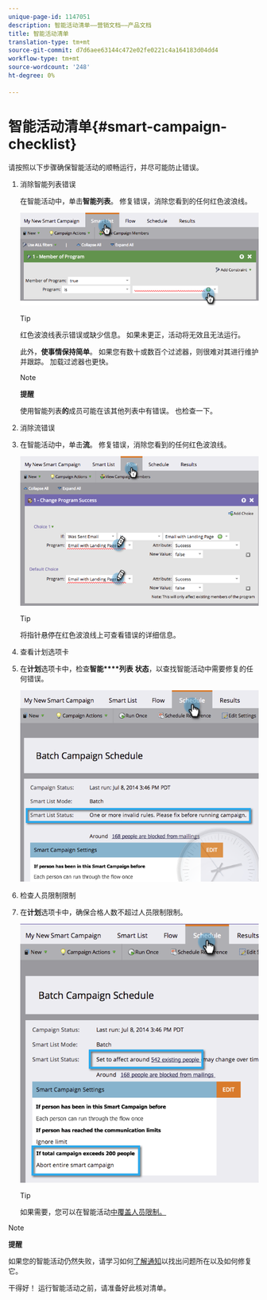```yaml
---
unique-page-id: 1147051
description: 智能活动清单——营销文档——产品文档
title: 智能活动清单
translation-type: tm+mt
source-git-commit: d7d6aee63144c472e02fe0221c4a164183d04dd4
workflow-type: tm+mt
source-wordcount: '248'
ht-degree: 0%

---
```



# 智能活动清单{#smart-campaign-checklist}

请按照以下步骤确保智能活动的顺畅运行，并尽可能防止错误。

1. 消除智能列表错误

   在智能活动中，单击&#x200B;**智能列表**。 修复错误，消除您看到的任何红色波浪线。

   ![](assets/image2014-9-22-16-3a9-3a13.png)

   >[!TIP]
   >
   >红色波浪线表示错误或缺少信息。 如果未更正，活动将无效且无法运行。
   >
   >
   >此外，**使事情保持简单**。 如果您有数十或数百个过滤器，则很难对其进行维护并跟踪。 加载过滤器也更快。

   >[!NOTE]
   >
   >**提醒**
   >
   >
   >使用智能列表&#x200B;**的**&#x200B;成员可能在该其他列表中有错误。 也检查一下。

1. 消除流错误
1. 在智能活动中，单击&#x200B;**流**。 修复错误，消除您看到的任何红色波浪线。

   ![](assets/image2014-9-22-16-3a10-3a49.png)

   >[!TIP]
   >
   >将指针悬停在红色波浪线上可查看错误的详细信息。

1. 查看计划选项卡
1. 在&#x200B;**计划**&#x200B;选项卡中，检查&#x200B;**智能****列表** **状态**，以查找智能活动中需要修复的任何错误。

   ![](assets/three.png)

1. 检查人员限制限制
1. 在&#x200B;**计划**&#x200B;选项卡中，确保合格人数不超过人员限制限制。

   ![](assets/four.png)

   >[!TIP]
   >
   >如果需要，您可以在智能活动[中覆盖人员限制。](../../../../product-docs/core-marketo-concepts/smart-campaigns/using-smart-campaigns/override-person-restrictions-in-a-smart-campaign.md)

>[!NOTE]
>
>**提醒**
>
>如果您的智能活动仍然失败，请学习如何[了解通知](../../../../product-docs/core-marketo-concepts/miscellaneous/understanding-notifications.md)以找出问题所在以及如何修复它。

干得好！ 运行智能活动之前，请准备好此核对清单。